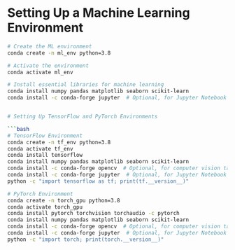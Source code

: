 # Setting Up a Machine Learning Environment

```bash
# Create the ML environment
conda create -n ml_env python=3.8

# Activate the environment
conda activate ml_env

# Install essential libraries for machine learning
conda install numpy pandas matplotlib seaborn scikit-learn
conda install -c conda-forge jupyter  # Optional, for Jupyter Notebook


# Setting Up TensorFlow and PyTorch Environments

```bash
# TensorFlow Environment
conda create -n tf_env python=3.8
conda activate tf_env
conda install tensorflow
conda install numpy pandas matplotlib seaborn scikit-learn
conda install -c conda-forge opencv  # Optional, for computer vision tasks
conda install -c conda-forge jupyter  # Optional, for Jupyter Notebook
python -c "import tensorflow as tf; print(tf.__version__)"

# PyTorch Environment
conda create -n torch_gpu python=3.8
conda activate torch_gpu
conda install pytorch torchvision torchaudio -c pytorch
conda install numpy pandas matplotlib seaborn scikit-learn
conda install -c conda-forge opencv  # Optional, for computer vision tasks
conda install -c conda-forge jupyter  # Optional, for Jupyter Notebook
python -c "import torch; print(torch.__version__)"